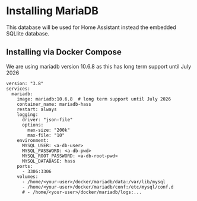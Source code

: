# Installing MariaDB

This database will be used for Home Assistant instead the embedded SQLlite database.

## Installing via Docker Compose

We are using mariadb version 10.6.8 as this has long term support until July 2026

```
version: "3.8"
services:
  mariadb:
    image: mariadb:10.6.8  # long term support until July 2026
    container_name: mariadb-hass
    restart: always
    logging:
      driver: "json-file"
      options:
        max-size: "200k"
        max-file: "10"
    environment:
      MYSQL_USER: <a-db-user>
      MYSQL_PASSWORD: <a-db-pwd>
      MYSQL_ROOT_PASSWORD: <a-db-root-pwd>
      MYSQL_DATABASE: hass
    ports:
      - 3306:3306
    volumes:
      - /home/<your-user>/docker/mariadb/data:/var/lib/mysql
      - /home/<your-user>/docker/mariadb/conf:/etc/mysql/conf.d
      # - /home/<your-user>/docker/mariadb/logs:...
```
